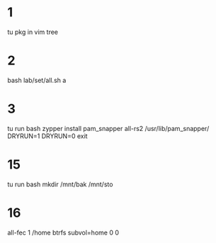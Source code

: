 # 1
tu pkg in vim tree
# 2
bash lab/set/all.sh a
# 3
tu run bash
    zypper install pam_snapper
    all-rs2 /usr/lib/pam_snapper/ DRYRUN=1 DRYRUN=0
    exit
# 15
tu run bash
    mkdir /mnt/bak /mnt/sto
# 16
all-fec 1 /home btrfs subvol=home 0 0
